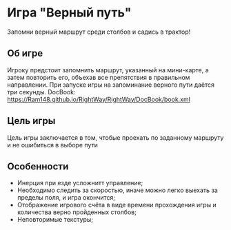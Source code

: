 # Игра "Верный путь"
Запомни верный маршрут среди столбов и садись в трактор!

## Об игре
Игроку предстоит запомнить маршрут, указанный на мини-карте, а затем повторить его, объехав все препятствия в правильном направлении.
При запуске игры на запоминание верного пути даётся три секунды.
DocBook: https://Ram148.github.io/RightWay/RightWay/DocBook/book.xml
## Цель игры
Цель игры заключается в том, чтобые проехать по заданному маршруту и не ошибиться в выборе пути
## Особенности
* Инерция при езде усложнитт управление;
* Необходимо следить за скоростью, иначе можно легко выехать за пределы поля, и игра окончится;
* Отображение игрового счёта в виде времени прохождения игры и количества верно пройденных столбов;
* Неповторимые текстуры;

